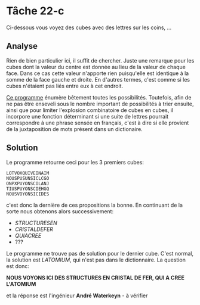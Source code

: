 # Tâche 22-c

Ci-dessous vous voyez des cubes avec des lettres sur les coins, ...

## Analyse

Rien de bien particulier ici, il suffit de chercher. Juste une remarque pour les cubes dont la valeur du centre est donnée au lieu de la valeur de chaque face. Dans ce cas cette valeur n'apporte rien puisqu'elle est identique à la somme de la face gauche et droite. En d'autres termes, c'est comme si les cubes n'étaient pas liés entre eux à cet endroit.

[Ce programme](./../code/P22c.py) énumère bêtement toutes les possibilités. Toutefois, afin de ne pas être enseveli sous le nombre important de possibilités à trier ensuite, ainsi que pour limiter l'explosion combinatoire de cubes en cubes, il incorpore une fonction déterminant si une suite de lettres pourrait correspondre à une phrase sensée en français, c'est à dire si elle provient de la juxtaposition de mots présent dans un dictionaire.

## Solution

Le programme retourne ceci pour les 3 premiers cubes:

```
LOTVOXQUIVEINAIM
NOUSPUSUNSICLCGO
ONPXPUYONSCILANJ
TIUSPUYONSCIEHGQ
NOUSVOYONSICIDES
```

c'est donc la dernière de ces propositions la bonne. En continuant de la sorte nous obtenons alors successivement:

* *STRUCTURESEN*
* *CRISTALDEFER*
* *QUIACREE*
* ???

Le programme ne trouve pas de solution pour le dernier cube. C'est normal, la solution est *LATOMIUM*, qui n'est pas dans le dictionnaire.
La question est donc:

**NOUS VOYONS ICI DES STRUCTURES EN CRISTAL DE FER, QUI A CREE L'ATOMIUM**

et la réponse est l'ingénieur **André Waterkeyn**  - à vérifier
